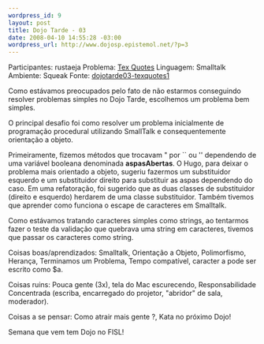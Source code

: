 ```yaml
--- 
wordpress_id: 9
layout: post
title: Dojo Tarde - 03
date: 2008-04-10 14:55:28 -03:00
wordpress_url: http://www.dojosp.epistemol.net/?p=3
---
```

Participantes: rustaeja
Problema: <a title="TeX Quotes" href="http://online-judge.uva.es/problemset/v2/272.html" target="_blank">Tex Quotes</a>
Linguagem: Smalltalk
Ambiente: Squeak
Fonte: <a href="http://www.dojosp.org/wp-content/uploads/2008/04/dojotarde03-texquotes1.zip">dojotarde03-texquotes1</a>

Como estávamos preocupados pelo fato de não estarmos conseguindo resolver problemas simples no Dojo Tarde, escolhemos um problema bem simples.

O principal desafio foi como resolver um problema inicialmente de programação procedural utilizando SmallTalk e consequentemente orientação a objeto.

Primeiramente, fizemos métodos que trocavam " por \`\` ou '' dependendo de uma variável booleana denominada <strong>aspasAbertas</strong>. O Hugo, para deixar o problema mais orientado a objeto, sugeriu fazermos um substituidor esquerdo e um substituidor direito para substituir as aspas dependendo do caso. Em uma refatoração, foi sugerido que as duas classes de substituidor (direito e esquerdo) herdarem de uma classe substituidor. Também tivemos que aprender como funciona o escape de caracteres em Smalltalk.

Como estávamos tratando caracteres simples como strings, ao tentarmos fazer o teste da validação que quebrava uma string em caracteres, tivemos que passar os caracteres como string.

Coisas boas/aprendizados: Smalltalk, Orientação a Objeto, Polimorfismo, Herança, Terminamos um Problema, Tempo compatí­vel, caracter a pode ser escrito como $a.

Coisas ruins: Pouca gente (3x), tela do Mac escurecendo, Responsabilidade Concentrada (escriba, encarregado do projetor, "abridor" de sala, moderador).

Coisas a se pensar: Como atrair mais gente ?,<a href="http://www.dojosp.org/wp-content/uploads/2008/04/dojotarde03-texquotes1.zip"></a> Kata no próximo Dojo!

Semana que vem tem Dojo no FISL!
